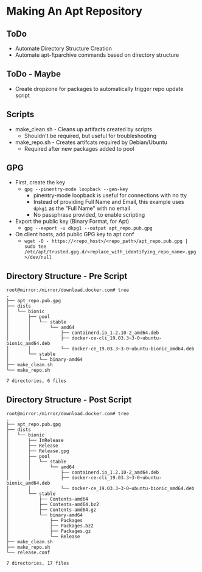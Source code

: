 # Making An Apt Repository

## ToDo
- Automate Directory Structure Creation
- Automate apt-ftparchive commands based on directory structure

## ToDo - Maybe
- Create dropzone for packages to automatically trigger repo update script

## Scripts
- make_clean.sh - Cleans up artifacts created by scripts
  - Shouldn't be required, but useful for troubleshooting
- make_repo.sh - Creates artifcats required by Debian/Ubuntu
  - Required after new packages added to pool

## GPG
- First, create the key
  - `gpg --pinentry-mode loopback --gen-key`
    - pinentry-mode loopback is useful for connections with no tty
    - Instead of providing Full Name and Email, this example uses `dpkg1` as the "Full Name" with no email
    - No passphrase provided, to enable scripting
- Export the public key (Binary Format, for Apt)
  - `gpg --export -u dkpg1 --output apt_repo.pub.gpg`
- On client hosts, add public GPG key to apt conf
  - `wget -O - https://<repo_host>/<repo_path>/apt_repo.pub.gpg | sudo tee /etc/apt/trusted.gpg.d/<replace_with_identifying_repo_name>.gpg >/dev/null`

## Directory Structure - Pre Script
```text
root@mirror:/mirror/download.docker.com# tree
.
├── apt_repo.pub.gpg
├── dists
│   └── bionic
│       ├── pool
│       │   └── stable
│       │       └── amd64
│       │           ├── containerd.io_1.2.10-2_amd64.deb
│       │           ├── docker-ce-cli_19.03.3~3-0~ubuntu-bionic_amd64.deb
│       │           └── docker-ce_19.03.3~3-0~ubuntu-bionic_amd64.deb
│       └── stable
│           └── binary-amd64
├── make_clean.sh
└── make_repo.sh

7 directories, 6 files
```

## Directory Structure - Post Script
```text
root@mirror:/mirror/download.docker.com# tree
.
├── apt_repo.pub.gpg
├── dists
│   └── bionic
│       ├── InRelease
│       ├── Release
│       ├── Release.gpg
│       ├── pool
│       │   └── stable
│       │       └── amd64
│       │           ├── containerd.io_1.2.10-2_amd64.deb
│       │           ├── docker-ce-cli_19.03.3~3-0~ubuntu-bionic_amd64.deb
│       │           └── docker-ce_19.03.3~3-0~ubuntu-bionic_amd64.deb
│       └── stable
│           ├── Contents-amd64
│           ├── Contents-amd64.bz2
│           ├── Contents-amd64.gz
│           └── binary-amd64
│               ├── Packages
│               ├── Packages.bz2
│               ├── Packages.gz
│               └── Release
├── make_clean.sh
├── make_repo.sh
└── release.conf

7 directories, 17 files
```